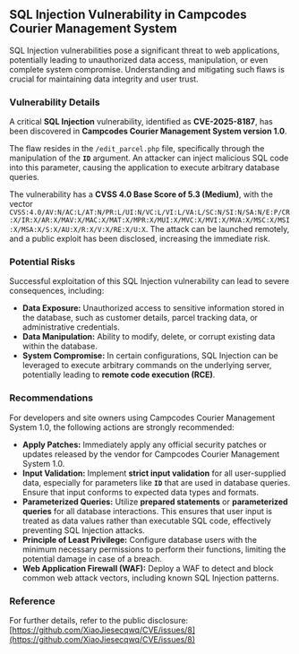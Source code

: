 ## SQL Injection Vulnerability in Campcodes Courier Management System

SQL Injection vulnerabilities pose a significant threat to web applications, potentially leading to unauthorized data access, manipulation, or even complete system compromise. Understanding and mitigating such flaws is crucial for maintaining data integrity and user trust.

### Vulnerability Details

A critical **SQL Injection** vulnerability, identified as **CVE-2025-8187**, has been discovered in **Campcodes Courier Management System version 1.0**.

The flaw resides in the `/edit_parcel.php` file, specifically through the manipulation of the **`ID`** argument. An attacker can inject malicious SQL code into this parameter, causing the application to execute arbitrary database queries.

The vulnerability has a **CVSS 4.0 Base Score of 5.3 (Medium)**, with the vector `CVSS:4.0/AV:N/AC:L/AT:N/PR:L/UI:N/VC:L/VI:L/VA:L/SC:N/SI:N/SA:N/E:P/CR:X/IR:X/AR:X/MAV:X/MAC:X/MAT:X/MPR:X/MUI:X/MVC:X/MVI:X/MVA:X/MSC:X/MSI:X/MSA:X/S:X/AU:X/R:X/V:X/RE:X/U:X`. The attack can be launched remotely, and a public exploit has been disclosed, increasing the immediate risk.

### Potential Risks

Successful exploitation of this SQL Injection vulnerability can lead to severe consequences, including:

*   **Data Exposure:** Unauthorized access to sensitive information stored in the database, such as customer details, parcel tracking data, or administrative credentials.
*   **Data Manipulation:** Ability to modify, delete, or corrupt existing data within the database.
*   **System Compromise:** In certain configurations, SQL Injection can be leveraged to execute arbitrary commands on the underlying server, potentially leading to **remote code execution (RCE)**.

### Recommendations

For developers and site owners using Campcodes Courier Management System 1.0, the following actions are strongly recommended:

*   **Apply Patches:** Immediately apply any official security patches or updates released by the vendor for Campcodes Courier Management System 1.0.
*   **Input Validation:** Implement **strict input validation** for all user-supplied data, especially for parameters like **`ID`** that are used in database queries. Ensure that input conforms to expected data types and formats.
*   **Parameterized Queries:** Utilize **prepared statements** or **parameterized queries** for all database interactions. This ensures that user input is treated as data values rather than executable SQL code, effectively preventing SQL Injection attacks.
*   **Principle of Least Privilege:** Configure database users with the minimum necessary permissions to perform their functions, limiting the potential damage in case of a breach.
*   **Web Application Firewall (WAF):** Deploy a WAF to detect and block common web attack vectors, including known SQL Injection patterns.

### Reference

For further details, refer to the public disclosure:
[https://github.com/XiaoJiesecqwq/CVE/issues/8](https://github.com/XiaoJiesecqwq/CVE/issues/8)